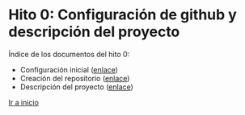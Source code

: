 # Hito 0: Configuración de github y descripción del proyecto

Índice de los documentos del hito 0:

- Configuración inicial ([enlace](configuracion.md))
- Creación del repositorio ([enlace](creacionRepositorio.md))
- Descripción del proyecto ([enlace](descripcionDelProyecto.md))

[Ir a inicio](../../README.md)
